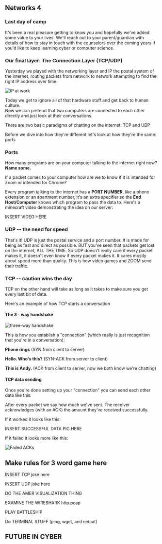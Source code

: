 ## Networks 4

### Last day of camp

It's been a real pleasure getting to know you and hopefully we've added some value to your lives.  We'll reach out to your 
parent/guardian with details of how to stay in touch with the counselors over the coming years if you'd like to keep learning 
cyber or computer science.

### Our final layer: The Connection Layer (TCP/UDP)

Yesterday we played with the networking layer and IP the postal system of the internet, routing packets from network to network 
attempting to find the right IP address over time.

![IP at work](https://www.learnabhi.com/wp-content/uploads/2018/01/router.gif)

Today we get to ignore all of that hardware stuff and get back to human culture.  
Now we can pretend that two computers are connected to each other directly and just look at their conversations.

There are two basic paradigms of chatting on the internet: TCP and UDP 

Before we dive into how they're different let's look at how they're the same: ports

### Ports

How many programs are on your computer talking to the internet right now? **Name some.**

If a packet comes to your computer how are we to know if it is intended for Zoom or intended for Chrome?

Every program talking to the internet has a **PORT NUMBER**, like a phone extension or an apartment number, 
it's an extra specifier so the **End Host/Computer** knows which program to pass the data to.  Here's a minecraft video 
demonstrating the idea on our server:

INSERT VIDEO HERE

### UDP -- the need for speed

That's it!  UDP is just the postal service and a port number.  It is made for being as fast and direct as possible.  BUT 
you've seen that packets get lost on the internet, ALL THE TIME.  So UDP doesn't really care if every packet makes it, 
it doesn't even know if every packet makes it.  It cares mostly about speed more than quality.  This is how video games 
and ZOOM send their traffic.

### TCP -- caution wins the day

TCP on the other hand will take as long as it takes to make sure you get every last bit of data.

Here's an example of how TCP starts a conversation

#### The 3 - way handshake

![three-way handshake](https://www.researchgate.net/profile/Steven_Hofmeyr/publication/2625984/figure/fig1/AS:654045261856797@1532947950772/The-three-way-TCP-handshake-for-establishing-a-connection-The-computer-requesting-the.png)

This is how you establish a "connection" (which really is just recognition that you're in a conversation):

**Phone rings** (SYN from client to server)

**Hello.  Who's this?** (SYN-ACK from server to client)

**This is Andy.** (ACK from client to server, now we both know we're chatting)

#### TCP data sending

Once you're done setting up your "connection" you can send each other data like this:


After every packet we say how much we've sent.  The receiver acknowledges (with an ACK) the amount they've received successfully. 

If it worked it looks like this:

INSERT SUCCESSFUL DATA PIC HERE

If it failed it looks more like this:

![Failed ACKs](https://www.tutorialspoint.com/data_communication_computer_network/images/go_back_n_arq.jpg)

## Make rules for 3 word game here

INSERT TCP joke here

INSERT UDP joke here

DO THE AMER VISUALIZATION THING

EXAMINE THE WIRESHARK http.pcap

PLAY BATTLESHIP

Do TERMINAL STUFF (ping, wget, and netcat)

## FUTURE IN CYBER
